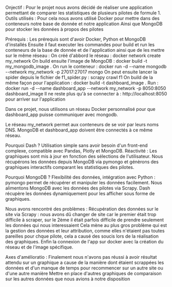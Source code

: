 Onjectif :
Pour le projet nous avons décidé de réaliser une application permettant de comparer les statistiques de plusieurs
pilotes de formule 1.
Outils utilisés :
Pour cela nous avons utilisé Docker pour mettre dans des conteneurs notre base de donnée et notre application
Ainsi que MongoDB pour stocker les données à propos des pilotes

Prérequis :
Les prérequis sont d'avoir Docker, Python et MongoDB d'installés
Ensuite il faut executer les commandes pour build et run les conteneurs de la base de donnée et de l'application
ainsi que de les mettre sur le même réseau :
On créé d'abbord le réseau :
docker network create my_network
On build ensuite l'image de MongoDB :
docker build -t my_mongodb_image .
On run le conteneur :
docker run -d --name mongodb --network my_network -p 27017:27017 mongo
On peut ensuite lancer la spider depuis le fichier de f1_spider.py :
scrapy crawl f1
On build de la même façon pour l'application :
docker build -t dashboard_image .
Run :
docker run -d --name dashboard_app --network my_network -p 8050:8050 dashboard_image
Il ne reste plus qu'à se connecter à : http://localhost:8050 pour arriver sur l'application

Dans ce projet, nous utilisons un réseau Docker personnalisé pour que dashboard_app puisse communiquer avec mongodb.

Le réseau my_network permet aux conteneurs de se voir par leurs noms DNS.
MongoDB et dashboard_app doivent être connectés à ce même réseau.

Pourquoi Dash ?
Utilisation simple sans avoir besoin d'un front-end complexe, compatible avec Pandas, Plotly et MongoDB.
Réactivité : Les graphiques sont mis à jour en fonction des sélections de l'utilisateur.
Nous récupérons les données depuis MongoDB via pymongo et génèrons des graphiques interactifs comparant les 
statistiques des pilotes.

Pourquoi MongoDB ?
Flexibilité des données, intégration avec Python : pymongo permet de récupérer et manipuler les données facilement.
Nous alimentons MongoDB avec les données des pilotes via Scrapy.
Dash récupère les données dynamiquement pour les afficher sous forme de graphiques.

Nous avons rencontré des problèmes :
Récupération des données sur le site via Scrapy : nous avons dû changer de site car le premier était trop 
difficile à scraper, sur le 2ème il était parfois difficile de prendre seulement les données qui nous interessaient
Cela mène au plus gros problème qui est la gestion des données et leur attribution, comme elles n'étaient pas 
toutes pareilles pour chque pilote, cela a causé des soucis lors de la réalisation des graphiques.
Enfin la connexion de l'app sur docker avec la création du réseau et de l'image spécifique.

Axes d'amélioratio :
Finalement nous n'avons pas réussi à avoir résultat attendu sur un graphique a cause de la manière dont étaient 
scrappées les données et d'un manque de temps pour recommencer sur un autre site ou d'une autre manière
Mettre en place d'autres graphiques de comparaison sur les autres données que nous avions à notre disposition